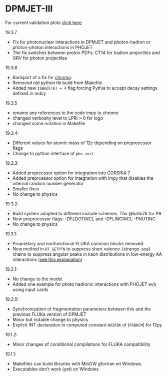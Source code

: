 # DPMJET-III

For current validation plots [click here](docs/figures/193/DPMJET-III-193-validation.pdf)

19.3.7

- Fix for photonuclear interactions in DPMJET and photon-hadron or photon-photon interactions in PHOJET
- The fix switches between proton PDFs: CT14 for hadron projectiles and GRV for photon projectiles

19.3.6

- Backport of a fix for [chromo](https://github.com/impy-project/chromo):
- Removed old python lib build from Makefile
- Added new `ISWmdl(6) = 4` flag forcing Pythia to accept decay settings defined in mdcy

19.3.5

- rename any references to the code impy to chromo
- changed verbosity level to LPRi > 0 for logo
- changed some notation in Makefile

19.3.4:

- Different values for atomic mass of 12c depending on preprocessor flags
- Change to python interface of `pho_init`

19.3.3:

- Added preprcessor option for integration into CORSIKA 7
- Added preprcessor option for integration with impy that disables the internal random number generator
- Smaller fixes
- No change to physics

19.3.2:

- Build system adapted to different include schemes. Thx @luillo76 for PR
- New preprocessor flags: -DFLDOTINCL and -DFLINCINCL -PNUTINC
- No change to physics

19.3.1:

- Proprietary and nonfunctional FLUKA common blocks removed
- New method in `DT_GETPTN` to suppress short valence-(strange-sea) chains to suppress angular peaks in kaon distributions in low-energy AA interactions ([see this explanation](docs/validation.md))

19.2.1:

- No change to the model
- Added one example for photo hadronic interactions with PHOJET w/o using input cards

19.2.0:

- Synchronization of fragmentation parameters between this and the previous FLUKa version of DPMJET
- Minor but notable change to physics
- Explicit INT declaration in computed constant `NXZFBK` of (`FRBKCM`) for f2py

19.1.2:

- Minor changes of conditional compilations for FLUKA compatibility

19.1.1:

- Makefiles can build libraries with MinGW gfortran on Windows
- Executables don't work (yet) on Windows.
